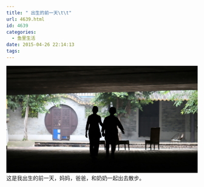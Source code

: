 ```yaml
---
title: " 出生的前一天\t\t"
url: 4639.html
id: 4639
categories:
  - 鱼里生活
date: 2015-04-26 22:14:13
tags:
---
```


[![](../../images//2017/09/001.jpg)](../../images//2017/09/001.jpg) 这是我出生的前一天，妈妈，爸爸，和奶奶一起出去散步。